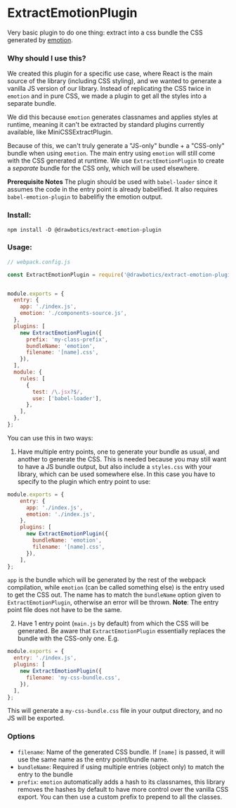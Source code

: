 # ExtractEmotionPlugin


Very basic plugin to do one thing: extract into a css bundle the CSS generated by [emotion](https://github.com/emotion-js/emotion).

### Why should I use this?
We created this plugin for a specific use case, where React is the main source of the library (including CSS styling), and we wanted to generate a vanilla JS version of our library. Instead of replicating the CSS twice in `emotion` and in pure CSS, we made a plugin to get all the styles into a separate bundle.

We did this because `emotion` generates classnames and applies styles at runtime, meaning it can't be extracted by standard plugins currently available, like MiniCSSExtractPlugin.

Because of this, we can't truly generate a "JS-only" bundle + a "CSS-only" bundle when using `emotion`. The main entry using `emotion` will still come with the CSS generated at runtime. We use `ExtractEmotionPlugin` to create a _separate_ bundle for the CSS only, which will be used elsewhere.

__Prerequisite Notes__
The plugin should be used with `babel-loader` since it assumes the code in the entry point is already babelified. It also requires `babel-emotion-plugin` to babelifiy the emotion output.

### Install:
```
npm install -D @drawbotics/extract-emotion-plugin
```

### Usage:
```js
// webpack.config.js

const ExtractEmotionPlugin = require('@drawbotics/extract-emotion-plugin');


module.exports = {
  entry: {
    app: './index.js',
    emotion: './components-source.js',
  },
  plugins: [
    new ExtractEmotionPlugin({
      prefix: 'my-class-prefix',
      bundleName: 'emotion',
      filename: '[name].css',
    }),
  ],
  module: {
    rules: [
      {
        test: /\.jsx?$/,
        use: ['babel-loader'],
      },
    ],
  },
};
```

You can use this in two ways:
1. Have multiple entry points, one to generate your bundle as usual, and another to generate the CSS. This is needed because you may still want to have a JS bundle output, but also include a `styles.css` with your library, which can be used somewhere else. In this case you have to specify to the plugin which entry point to use:
```js
module.exports = {
    entry: {
      app: './index.js',
      emotion: './index.js',
    },
    plugins: [
      new ExtractEmotionPlugin({
        bundleName: 'emotion',
        filename: '[name].css',
      }),
    ],
};
```
`app` is the bundle which will be generated by the rest of the webpack compilation, while `emotion` (can be called something else) is the entry used to get the CSS out. The name has to match the `bundleName` option given to `ExtractEmotionPlugin`, otherwise an error will be thrown.
__Note__: The entry point file does not have to be the same.

2. Have 1 entry point (`main.js` by default) from which the CSS will be generated. Be aware that `ExtractEmotionPlugin` essentially replaces the bundle with the CSS-only one. E.g.

```js
module.exports = {
  entry: './index.js',
  plugins: [
    new ExtractEmotionPlugin({
      filename: 'my-css-bundle.css',
    }),
  ],
};
```
This will generate a `my-css-bundle.css` file in your output directory, and no JS will be exported.


### Options
- `filename`: Name of the generated CSS bundle. If `[name]` is passed, it will use the same name as the entry point/bundle name.
- `bundleName`: Required if using multiple entries (object only) to match the entry to the bundle
- `prefix`: `emotion` automatically adds a hash to its classnames, this library removes the hashes by default to have more control over the vanilla CSS export. You can then use a custom prefix to prepend to all the classes.
